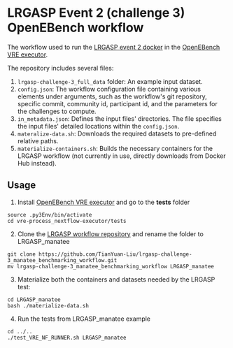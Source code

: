 # LRGASP Event 2 (challenge 3) OpenEBench workflow
The workflow used to run the [LRGASP event 2 docker](https://github.com/TianYuan-Liu/lrgasp-challenge-3_benchmarking_docker) in the [OpenEBench VRE executor](https://github.com/inab/vre-process_nextflow-executor). 

The repository includes several files:

1. `lrgasp-challenge-3_full_data` folder: An example input dataset.
2. `config.json`:  The workflow configuration file containing various elements under arguments, such as the workflow's git repository, specific commit, community id, participant id, and the parameters for the challenges to compute.
3. `in_metadata.json`: Defines the input files' directories. The file specifies the input files' detailed locations within the  `config.json`.
4. `materalize-data.sh`:  Downloads the required datasets to pre-defined relative paths.
5. `materialize-containers.sh`: Builds the necessary containers for the LRGASP workflow (not currently in use, directly downloads from Docker Hub instead).

## Usage
1. Install [OpenEBench VRE executor](https://github.com/inab/vre-process_nextflow-executor/blob/master/INSTALL.md) and go to the **tests** folder
```
source .py3Env/bin/activate
cd vre-process_nextflow-executor/tests
```
2. Clone the [LRGASP workflow repository](https://github.com/TianYuan-Liu/lrgasp-challenge-3_manatee_benchmarking_workflow) and rename the folder to  LRGASP_manatee
```
git clone https://github.com/TianYuan-Liu/lrgasp-challenge-3_manatee_benchmarking_workflow.git
mv lrgasp-challenge-3_manatee_benchmarking_workflow LRGASP_manatee
```
3. Materialize both the containers and datasets needed by the LRGASP test:
```
cd LRGASP_manatee
bash ./materialize-data.sh
```
4. Run the tests from LRGASP_manatee example
```
cd ../..
./test_VRE_NF_RUNNER.sh LRGASP_manatee
```
